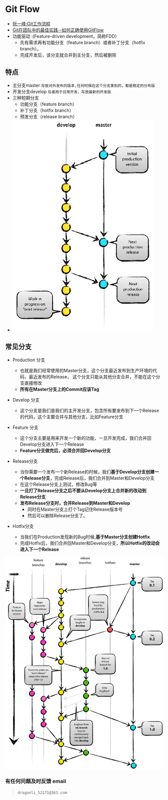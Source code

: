 
# Git Flow  

- [阮一峰:Git工作流程](http://www.ruanyifeng.com/blog/2015/12/git-workflow.html)
- [Git在团队中的最佳实践--如何正确使用GitFlow](https://www.cnblogs.com/cnblogsfans/p/5075073.html)
- 功能驱动 :(Feature-driven development，简称FDD）
	- 先有需求再有功能分支（feature branch）或者补丁分支（hotfix branch）。
	- 完成开发后，该分支就合并到主分支，然后被删除

## 特点 
* 主分支master `存放对外发布的版本,任何时候在这个分支拿到的，都是稳定的分布版`
* 开发分支develop `后者用于日常开发，存放最新的开发版`
* 三种短期分支
	* 功能分支（feature branch）
	* 补丁分支（hotfix branch）
	* 预发分支（release branch）
* ![](../images/gitflow_brief.png)

## 常见分支

- Production 分支
	- 也就是我们经常使用的Master分支，这个分支最近发布到生产环境的代码，最近发布的Release， 这个分支只能从其他分支合并，不能在这个分支直接修改
	- **所有在Master分支上的Commit应该Tag**

- Develop 分支
	- 这个分支是我们是我们的主开发分支，包含所有要发布到下一个Release的代码，这个主要合并与其他分支，比如Feature分支
	
- Feature 分支
	- 这个分支主要是用来开发一个新的功能，一旦开发完成，我们合并回Develop分支进入下一个Release
	- **Feature分支做完后，必须合并回Develop分支**
- Release分支
	- 当你需要一个发布一个新Release的时候，我们**基于Develop分支创建一个Release分支**，完成Release后，我们合并到Master和Develop分支
	- 在这个Release分支上测试，修改Bug等
	- **一旦打了Release分支之后不要从Develop分支上合并新的改动到Release分支**
	- **发布Release分支时，合并Release到Master和Develop**
		- 同时在Master分支上打个Tag记住Release版本号
		- 然后可以删除Release分支了。 
- Hotfix分支
	- 当我们在Production发现新的Bug时候,**基于Master分支创建Hotfix** 
	- 完成Hotfix后，我们合并回Master和Develop分支，**所以Hotfix的改动会进入下一个Release**

 ![](../images/git-flow.png)
 
 

### 有任何问题及时反馈 email 

>  `dragonli_52171@163.com` 
 
 